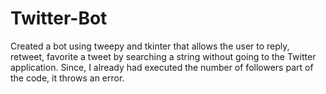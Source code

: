 # Twitter-Bot
Created a bot using tweepy and tkinter that allows the user to reply, retweet, favorite a tweet by searching a string without going to the Twitter application. 
Since, I already had executed the number of followers part of the code, it throws an error.
